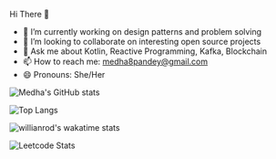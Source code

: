 Hi There 👋

- 🔭 I’m currently working on design patterns and problem solving
- 👯 I’m looking to collaborate on interesting open source projects
- 💬 Ask me about Kotlin, Reactive Programming, Kafka, Blockchain
- 📫 How to reach me: medha8pandey@gmail.com
- 😄 Pronouns: She/Her

![Medha's GitHub stats](https://github-readme-stats.vercel.app/api?username=medha08)

![Top Langs](https://github-readme-stats.vercel.app/api/top-langs/?username=medha08&layout=compact)

![willianrod's wakatime stats](https://github-readme-stats.vercel.app/api/wakatime?username=medha08)

![Leetcode Stats](https://leetcode.card.workers.dev/?username=Medha08)

<!--
**Medha08/Medha08** is a ✨ _special_ ✨ repository because its `README.md` (this file) appears on your GitHub profile.

Here are some ideas to get you started:

- 🔭 I’m currently working on ...
- 🌱 I’m currently learning ...
- 👯 I’m looking to collaborate on ...
- 🤔 I’m looking for help with ...
- 💬 Ask me about ...
- 📫 How to reach me: ...
- 😄 Pronouns: ...
- ⚡ Fun fact: ...
-->
